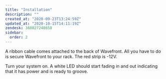```yaml
---
title: "Installation"
description: ""
created_at: "2020-09-23T13:24:59Z"
updated_at: "2020-10-15T14:11:19Z"
zendesk: 360027248658
sidebar:
  order: 2
---
```


A ribbon cable comes attached to the back of Wavefront. All you have to do is secure Wavefront to your rack. The red strip is -12V.

Turn your system on. A white LED should start fading in and out indicating that it has power and is ready to groove.
